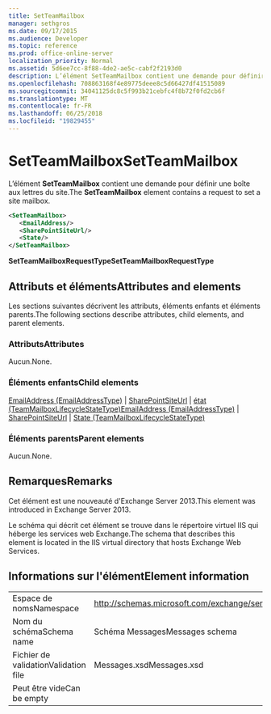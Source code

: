 ```yaml
---
title: SetTeamMailbox
manager: sethgros
ms.date: 09/17/2015
ms.audience: Developer
ms.topic: reference
ms.prod: office-online-server
localization_priority: Normal
ms.assetid: 5d6ee7cc-8f88-4de2-ae5c-cabf2f2193d0
description: L’élément SetTeamMailbox contient une demande pour définir une boîte aux lettres du site.
ms.openlocfilehash: 708863168f4e89775deee8c5d66427df41515089
ms.sourcegitcommit: 34041125dc8c5f993b21cebfc4f8b72f0fd2cb6f
ms.translationtype: MT
ms.contentlocale: fr-FR
ms.lasthandoff: 06/25/2018
ms.locfileid: "19829455"
---
```

# <a name="setteammailbox"></a><span data-ttu-id="5f9f9-103">SetTeamMailbox</span><span class="sxs-lookup"><span data-stu-id="5f9f9-103">SetTeamMailbox</span></span>

<span data-ttu-id="5f9f9-104">L’élément **SetTeamMailbox** contient une demande pour définir une boîte aux lettres du site.</span><span class="sxs-lookup"><span data-stu-id="5f9f9-104">The **SetTeamMailbox** element contains a request to set a site mailbox.</span></span> 
  
```XML
<SetTeamMailbox>
   <EmailAddress/>
   <SharePointSiteUrl/>
   <State/>
</SetTeamMailbox>
```

 <span data-ttu-id="5f9f9-105">**SetTeamMailboxRequestType**</span><span class="sxs-lookup"><span data-stu-id="5f9f9-105">**SetTeamMailboxRequestType**</span></span>
## <a name="attributes-and-elements"></a><span data-ttu-id="5f9f9-106">Attributs et éléments</span><span class="sxs-lookup"><span data-stu-id="5f9f9-106">Attributes and elements</span></span>

<span data-ttu-id="5f9f9-107">Les sections suivantes décrivent les attributs, éléments enfants et éléments parents.</span><span class="sxs-lookup"><span data-stu-id="5f9f9-107">The following sections describe attributes, child elements, and parent elements.</span></span>
  
### <a name="attributes"></a><span data-ttu-id="5f9f9-108">Attributs</span><span class="sxs-lookup"><span data-stu-id="5f9f9-108">Attributes</span></span>

<span data-ttu-id="5f9f9-109">Aucun.</span><span class="sxs-lookup"><span data-stu-id="5f9f9-109">None.</span></span>
  
### <a name="child-elements"></a><span data-ttu-id="5f9f9-110">Éléments enfants</span><span class="sxs-lookup"><span data-stu-id="5f9f9-110">Child elements</span></span>

<span data-ttu-id="5f9f9-111">[EmailAddress (EmailAddressType)](emailaddress-emailaddresstype.md) | [SharePointSiteUrl](sharepointsiteurl.md) | [état (TeamMailboxLifecycleStateType)](state-teammailboxlifecyclestatetype.md)</span><span class="sxs-lookup"><span data-stu-id="5f9f9-111">[EmailAddress (EmailAddressType)](emailaddress-emailaddresstype.md) | [SharePointSiteUrl](sharepointsiteurl.md) | [State (TeamMailboxLifecycleStateType)](state-teammailboxlifecyclestatetype.md)</span></span>
  
### <a name="parent-elements"></a><span data-ttu-id="5f9f9-112">Éléments parents</span><span class="sxs-lookup"><span data-stu-id="5f9f9-112">Parent elements</span></span>

<span data-ttu-id="5f9f9-113">Aucun.</span><span class="sxs-lookup"><span data-stu-id="5f9f9-113">None.</span></span>
  
## <a name="remarks"></a><span data-ttu-id="5f9f9-114">Remarques</span><span class="sxs-lookup"><span data-stu-id="5f9f9-114">Remarks</span></span>

<span data-ttu-id="5f9f9-115">Cet élément est une nouveauté d'Exchange Server 2013.</span><span class="sxs-lookup"><span data-stu-id="5f9f9-115">This element was introduced in Exchange Server 2013.</span></span>
  
<span data-ttu-id="5f9f9-116">Le schéma qui décrit cet élément se trouve dans le répertoire virtuel IIS qui héberge les services web Exchange.</span><span class="sxs-lookup"><span data-stu-id="5f9f9-116">The schema that describes this element is located in the IIS virtual directory that hosts Exchange Web Services.</span></span>
  
## <a name="element-information"></a><span data-ttu-id="5f9f9-117">Informations sur l'élément</span><span class="sxs-lookup"><span data-stu-id="5f9f9-117">Element information</span></span>

|||
|:-----|:-----|
|<span data-ttu-id="5f9f9-118">Espace de noms</span><span class="sxs-lookup"><span data-stu-id="5f9f9-118">Namespace</span></span>  <br/> |http://schemas.microsoft.com/exchange/services/2006/messages  <br/> |
|<span data-ttu-id="5f9f9-119">Nom du schéma</span><span class="sxs-lookup"><span data-stu-id="5f9f9-119">Schema name</span></span>  <br/> |<span data-ttu-id="5f9f9-120">Schéma Messages</span><span class="sxs-lookup"><span data-stu-id="5f9f9-120">Messages schema</span></span>  <br/> |
|<span data-ttu-id="5f9f9-121">Fichier de validation</span><span class="sxs-lookup"><span data-stu-id="5f9f9-121">Validation file</span></span>  <br/> |<span data-ttu-id="5f9f9-122">Messages.xsd</span><span class="sxs-lookup"><span data-stu-id="5f9f9-122">Messages.xsd</span></span>  <br/> |
|<span data-ttu-id="5f9f9-123">Peut être vide</span><span class="sxs-lookup"><span data-stu-id="5f9f9-123">Can be empty</span></span>  <br/> ||
   

